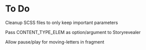 # To Do

Cleanup SCSS files to only keep important parameters

Pass CONTENT_TYPE_ELEM as option/argument to Storyrevealer

Allow pause/play for moving-letters in fragment